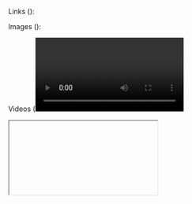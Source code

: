 Links (<a>): 
<!--These links direct users to different pages and external websites. The target="_blank" attribute in the Google Maps link opens the link in a new tab.
------------->


Images (<img>):

<!--Images are displayed using the <img> tag. The src attribute specifies the image file, the alt attribute provides alternative text, and the width attribute controls the display width.
---------------->


Videos (<video>): 

<!--Videos are embedded using the <video> tag. The src attribute specifies the video file, and the controls attribute adds video controls. The loop attribute makes the video loop, and the poster attribute provides an image that is displayed before the video is played.
----------------->


<iframe> Tags: 
<!--The <iframe> tags are used to embed external content. One embeds a YouTube video, and the other embeds a GitHub page.
-------------------->

  
Tables 
<!--(<table>, <thead>, <tbody>, <tfoot>, <th>, <td>): A table is created with headers (<th>), data cells (<td>), and footer cells (<tfoot>). The colspan attribute in the footer cell merges columns.>
